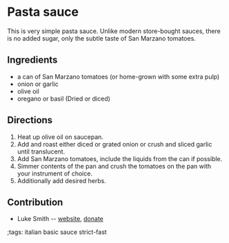 # Pasta sauce

This is very simple pasta sauce.
Unlike modern store-bought sauces, there is no added sugar, only the subtle taste of San Marzano tomatoes.

## Ingredients

- a can of San Marzano tomatoes (or home-grown with some extra pulp)
- onion or garlic
- olive oil
- oregano or basil (Dried or diced)

## Directions

1. Heat up olive oil on saucepan.
2. Add and roast either diced or grated onion or crush and sliced garlic until translucent.
3. Add San Marzano tomatoes, include the liquids from the can if possible.
4. Simmer contents of the pan and crush the tomatoes on the pan with your instrument of choice.
5. Additionally add desired herbs.

## Contribution

- Luke Smith -- [website](https://lukesmith.xyz), [donate](https://lukesmith.xyz/donate)

;tags: italian basic sauce strict-fast
